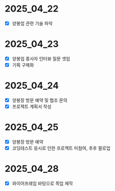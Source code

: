 # 2025_04_22
- [x] 양봉업 관련 기술 파악

# 2025_04_23
- [x] 양봉업 종사자 인터뷰 질문 셋업
- [x] 기획 구체화

# 2025_04_24
- [x] 양봉장 방문 예약 및 협조 문의
- [x] 프로젝트 계획서 작성

# 2025_04_25
- [x] 양봉장 방문 예약
- [x] 코딩테스트 응시로 인한 프로젝트 미참여, 추후 팔로업

# 2025_04_28
- [x] 와이어프레임 바탕으로 목업 제작